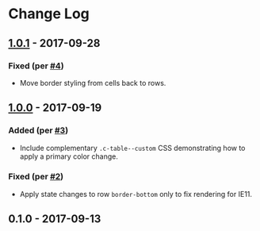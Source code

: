 # Change Log

## [1.0.1] - 2017-09-28
### Fixed (per [#4](https://github.com/zendeskgarden/css-tables/pull/4))
- Move border styling from cells back to rows.

## [1.0.0] - 2017-09-19
### Added (per [#3](https://github.com/zendeskgarden/css-tables/issues/3))
- Include complementary `.c-table--custom` CSS demonstrating how to apply
  a primary color change.

### Fixed (per [#2](https://github.com/zendeskgarden/css-tables/pull/2))
- Apply state changes to row `border-bottom` only to fix rendering for
  IE11.

## 0.1.0 - 2017-09-13

[1.0.1]: https://github.com/zendeskgarden/css-tables/compare/v1.0.0...v1.0.1
[1.0.0]: https://github.com/zendeskgarden/css-tables/compare/v0.1.0...v1.0.0
